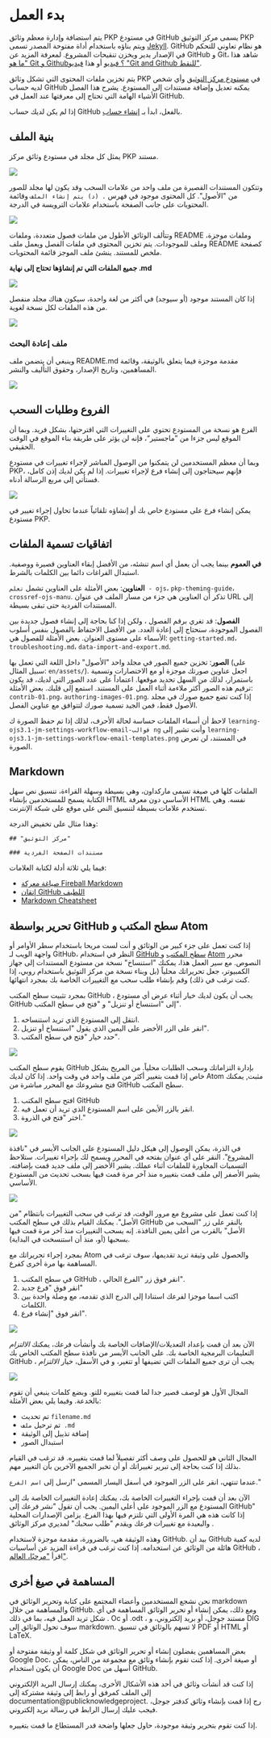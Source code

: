 # بدء العمل

يتم استضافة وإدارة معظم وثائق PKP في مستودع GitHub يسمى مركز التوثيق PKP ويتم بناؤه باستخدام أداة مفتوحة المصدر تسمى [Jekyll](https://jekyllrb.com/). GitHub هو نظام تعاوني للتحكم في الإصدار يدير ويخزن تنقيحات المشروع. لمعرفة المزيد عن GitHub و Git، شاهد هذا ["ما هو Git و Github؟ فيديو](https://www.youtube.com/watch?v=uUuTYDg9XoI) أو هذا [فيديو "Git and Github للنقط"](https://www.youtube.com/playlist?list=PLRqwX-V7Uu6ZF9C0YMKuns9sLDzK6zoiV).

يتم تخزين ملفات المحتوى التي تشكل وثائق PKP في [مستودع مركز التوثيق](https://github.com/pkp/pkp-docs) وأي شخص لديه حساب GitHub يمكنه تعديل وإضافة مستندات إلى المستودع. يشرح هذا الفصل الأشياء الهامة التي تحتاج إلى معرفتها عند العمل في GitHub.

إذا لم يكن لديك حساب GitHub بالفعل، ابدأ بـ [إنشاء حساب](https://github.com/join?source=header-home).

## بنية الملف

يمثل كل مجلد في مستودع وثائق مركز PKP مستند.

![](./assets/Github-dash.png)

وتتكون المستندات القصيرة من ملف واحد من علامات السحب وقد يكون لها مجلد للصور من "الأصول". كل المحتوى موجود في فهرس `. (د) يتم إنشاء الملف` وقائمة المحتويات على جانب الصفحة باستخدام علامات الترويسة في الدرجة.

![](./assets/index-file.png)

وتتألف الوثائق الأطول من ملفات فصول متعددة، وملفات README وملفات موجزة، وملف للموجودات. يتم تخزين المحتوى في ملفات الفصل ويعمل ملف README كصفحة ملخص للمستند. ينشئ ملف الموجز قائمة المحتويات.

**جميع الملفات التي تم إنشاؤها تحتاج إلى نهاية .md**

![](./assets/Github-dash-2.png)

إذا كان المستند موجود (أو سيوجد) في أكثر من لغة واحدة، سيكون هناك مجلد منفصل من هذه الملفات لكل نسخة لغوية.

![](./assets/Github-dash-lang.png)

### ملف إعادة البحث

وينبغي أن يتضمن ملف README.md مقدمة موجزة فيما يتعلق بالوثيقة، وقائمة المساهمين، وتاريخ الإصدار، وحقوق التأليف والنشر.

![](./assets/Github-readme.png)

## الفروع وطلبات السحب

الفرع هو نسخة من المستودع تحتوي على التغييرات التي اقترحتها، بشكل فريد. وبما أن الموقع ليس جزءا من ”ماجستير“، فإنه لن يؤثر على طريقة بناء الموقع في الوقت الحقيقي.

وبما أن معظم المستخدمين لن يتمكنوا من الوصول المباشر لإجراء تغييرات في مستودع PKP، فإنهم سيحتاجون إلى إنشاء فرع لإجراء تغييرات. إذا لم يكن لديك إذن كامل، فستأتي إلى مربع الرسالة أدناه.

![](./assets/Github-notice.png)

يمكن إنشاء فرع على مستودع خاص بك أو إنشاؤه تلقائياً عندما تحاول إجراء تغيير في مستودع PKP.

## اتفاقيات تسمية الملفات

**في العموم** بينما يجب أن يعمل أي اسم تنشئه، من الأفضل إبقاء العناوين قصيرة ووصفية. استبدال الفراغات دائما بين الكلمات بالشرط.

**العناوين**: بعض الأمثلة على العناوين تشمل `تعلم - ojs`، `pkp-theming-guide`، `crossref-ojs-manu`. تذكر أن العناوين هي جزء من مسار الملف في عنوان URL إلى المستندات الفردية حتى تبقى بسيطة.

**الفصول**: قد تغري برقم الفصول ، ولكن إذا كنا بحاجة إلى إنشاء فصول جديدة بين الفصول الموجودة، سنحتاج إلى إعادة العدد. من الأفضل الاحتفاظ بالفصول بنفس أسلوب الأسماء على مستوى العنوان. بعض الأمثلة للفصول هي: `getting-started.md`، `troubleshooting.md`، `data-import-and-export.md`.

**الصور**: تخزين جميع الصور في مجلد واحد "الأصول" داخل اللغة التي تعمل بها (على سبيل المثال: `en/assets/`). اجعل عناوين صورتك موجزة أو مع الاختصارات وتسمية باستمرار، لذلك من السهل تحديد موقعها. اعتماداً على عدد الصور التي لديك، قد يكون ترقيم هذه الصور أكثر ملاءمة أثناء العمل على المستند. استمع إلى قلبك. بعض الأمثلة: `contrib-01.png`، `authoring-images-01.png`. إذا كنت تضع جميع صورك في مجلد الأصول فقط، فمن الجيد تسمية صورك لتتوافق مع عناوين الفصل.

لاحظ أن أسماء الملفات حساسة لحالة الأحرف، لذلك إذا تم حفظ الصورة ك `learning-ojs3.1-jm-settings-workflow-email-قوالب ng` وأنت تشير إلى `learning-ojs3.1-jm-settings-workflow-email-templates.png` في المستند، لن تعرض الصورة.

## Markdown

الملفات كلها في صيغة تسمى ماركداون، وهي بسيطة وسهلة القراءة، تنسيق نص سهل الكتابة يسمح للمستخدمين بإنشاء HTML الأساسي دون معرفة HTML نفسه. وهي تستخدم علامات بسيطة لتنسيق النص على موقع على شبكة الإنترنت.

وهذا مثال على تخفيض الدرجة:

```
## "مركز التوثيق"

### مستندات الصفحة الفردية
```

فيما يلي ثلاثة أدلة لكتابة العلامات:

- [صياغة معركة Fireball Markdown](https://daringfireball.net/projects/markdown/syntax)
- [إتقان GitHub اللطيف](https://guides.github.com/features/mastering-markdown/)
- [Markdown Cheatsheet](https://github.com/adam-p/markdown-here/wiki/Markdown-Cheatsheet)

## تحرير بواسطة GitHub سطح المكتب و Atom

إذا كنت تعمل على جزء كبير من الوثائق و أنت لست مريحا باستخدام سطر الأوامر أو واجهة الويب لـ GitHub، النظر في استخدام [GitHub سطح المكتب](https://desktop.github.com/) و [Atom](https://atom.io/) محرر النصوص. مع سير العمل هذا، يمكنك "استنساخ" نسخة من مستودع المستندات إلى جهاز الكمبيوتر، جعل تحريراتك محلياً (بل وبناء نسخة من مركز التوثيق باستخدام روبي، إذا كنت ترغب في ذلك) وقم بإنشاء طلب سحب مع التغييرات الخاصة بك بمجرد انتهائها.

بمجرد تثبيت سطح المكتب GitHub ، يجب أن يكون لديك خيار أثناء عرض أي مستودع GitHub إلى "استنساخ أو تنزيل" و "فتح في سطح المكتب".

1. انتقل إلى المستودع الذي تريد استنساخه.
2. انقر على الزر الأخضر على اليمين الذي يقول "استنساخ أو تنزيل".
3. حدد خيار "فتح في سطح المكتب".

![](./assets/contrib-04.gif)

يقوم سطح المكتب GitHub بإدارة التزاماتك وسحب الطلبات محلياً. من المريح بشكل خاص إذا قمت بتغيير أكثر من ملف واحد في وقت واحد. إذا كان لديك Atom مثبت, يمكنك فتح مشروعك مع المحرر مباشرة من GitHub سطح المكتب.

1. افتح سطح المكتب GitHub
2. انقر بالزر الأيمن على اسم المستودع الذي تريد أن تعمل فيه.
3. اختر "فتح في الذروة."

![](./assets/contrib-05.gif)

في الذرة، يمكن الوصول إلى هيكل دليل المستودع على الجانب الأيسر في "نافذة المشروع". النقر على أي عنوان يفتحه في المحرر ويسمح لك بإجراء تغييرات. ستلاحظ التسميات المجاورة للملفات أثناء عملك. يشير الأخضر إلى ملف جديد قمت بإضافته. يشير الأصفر إلى ملف قمت بتغييره منذ آخر مرة قمت فيها بسحب تحديث من المستودع الأساسي.

![](./assets/contrib-06.png)

إذا كنت تعمل على مشروع مع مرور الوقت، قد ترغب في سحب التغييرات بانتظام "من الأصل". يمكنك القيام بذلك في سطح المكتب GitHub بالنقر على زر "السحب من الأصل" بالقرب من أعلى يمين النافذة. إنه يسحب التغييرات منذ آخر مرة قمت فيها بسحبها (أو، منذ أن استنسخت في البداية).

بمجرد إجراء تحريراتك مع Atom والحصول على وثيقة تريد تقديمها، سوف ترغب في المساهمة بها مرة أخرى كفرع.

1. في سطح المكتب GitHub ، انقر فوق زر "الفرع الحالي".
2. انقر فوق "فرع جديد"
3. اكتب اسما موجزا لفرعك استنادا إلى الدرج الذي تقدمه، مع وصلة واحدة بين الكلمات.
4. انقر فوق "إنشاء فرع".

![](./assets/contrib-07.gif)

الآن بعد أن قمت بإعداد التعديلات/الإضافات الخاصة بك وأنشأت فرعك، يمكنك _الالتزام_ التعليمات البرمجية الخاصة بك. على الجانب الأيسر من نافذة سطح المكتب الخاص بك GitHub ، يجب أن ترى جميع الملفات التي تضيفها أو تتغير، و في الأسفل، خيار _الالتزام_

![](./assets/contrib-08.png)

المجال الأول هو لوصف قصير جدا لما قمت بتغييره للتو. وبضع كلمات ينبغي أن تقوم بالخدعة. وفيما يلي بعض الأمثلة:

- تم تحديث `filename.md`
- تم ترحيل `ملف .md`
- إضافة تذييل إلى الوثيقة
- استبدال الصور

المجال الثاني هو للحصول على وصف أكثر تفصيلاً لما قمت بتغييره. قد ترغب في القيام بذلك إذا كنت بحاجة إلى تبرير تغييراتك أو أن تخبر الجميع الآخرين بأن التغيير مهم.

عندما تنتهي، انقر على الزر الموجود في أسفل اليسار المسمى "ارسل إلى `اسم الفرع`."

الآن بعد أن قمت بإجراء التغييرات الخاصة بك، يمكنك إعادة التغييرات الخاصة بك إلى المستودع مع الزر الموجود على أعلى اليمين. يجب أن تقول "نشر فرعك إلى GitHub" إذا كانت هذه هي المرة الأولى التي تلتزم فيها بهذا الفرع. يزامن الإصدارات المحلية والبعيدة مع تغييرات فرعك ويقدم "طلب سحبك" لمديري مركز الوثائق .

وهذه الوثيقة هي، بالضرورة، مقدمة موجزة لاستخدام GitHub. بيد أن GitHub لديه كمية هائلة من الوثائق عن استخدامه. إذا كنت ترغب في قراءة المزيد عن أساسيات GitHub ، اقرأ ["مرحبًا، العالم"](https://guides.github.com/activities/hello-world/).


<!---
Include this in internal Documentation Procedures instead
## Modify cards and site layout

Please read [Orientation to file structure](./README.md#orientation-to-file-structure) for guidance on how to configure the layout of the documentation hub. It is recommended that edits in this space be cleared via Git Issue or pull request.
--->

## المساهمة في صيغ أخرى

نحن نشجع المستخدمين وأعضاء المجتمع على كتابة وتحرير الوثائق في markdown والمساهمة من خلال GitHub. ومع ذلك، يمكن إنشاء أو تحرير الوثائق المساهمة في أي شكل تريد العمل فيه، بما في ذلك . Oc أو .odt ، مستند جوجل، أو بريد إلكتروني، و DIG سوف تحول الوثائق إلى markdown. لا تسهم بالوثائق في تنسيق PDF أو HTML أو LaTeX.

بعض المساهمين يفضلون إنشاء أو تحرير الوثائق في شكل كلمة أو وثيقة مفتوحة أو Google Doc، أو صيغة أخرى. إذا كنت تقوم بإنشاء وثائق مع مجموعة من الناس، يمكن أن يكون استخدام Google Doc أسهل من GitHub.

إذا كنت قد أنشأت وثائق في أحد هذه الأشكال الأخرى، يمكنك إرسال البريد الإلكتروني إلى الملف كمرفق أو رابط إلى وثيقة مشتركة إلى documentation@publicknowledgeproject. رج إذا قمت بإنشاء وثائق كدفتر جوجل، فيجب عليك إرسال الرابط في رسالة بريد إلكتروني.

إذا كنت تقوم بتحرير وثيقة موجودة، حاول جعلها واضحة قدر المستطاع ما قمت بتغييره.
